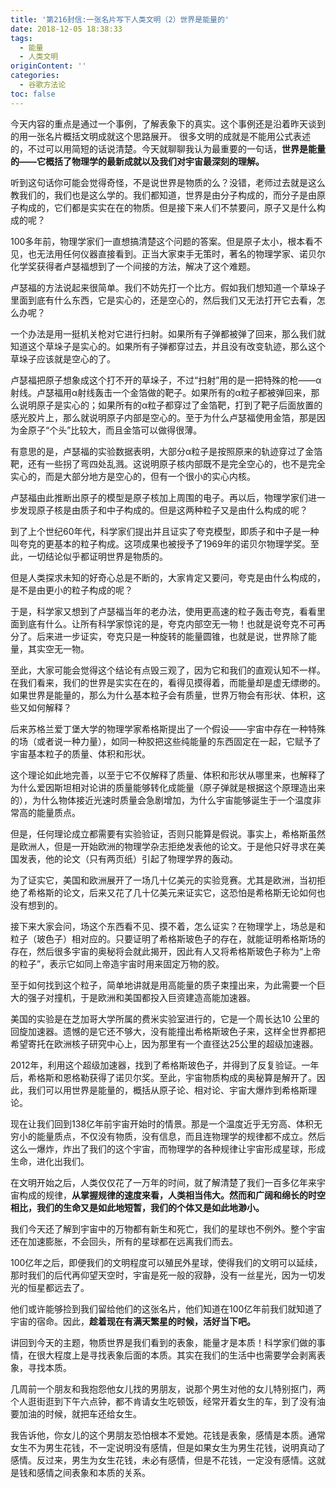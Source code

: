 ```yaml
---
title: '第216封信:一张名片写下人类文明（2）世界是能量的'
date: 2018-12-05 18:38:33
tags:
  - 能量
  - 人类文明
originContent: ''
categories:
  - 谷歌方法论
toc: false
---
```

今天内容的重点是通过一个事例，了解表象下的真实。这个事例还是沿着昨天谈到的用一张名片概括文明成就这个思路展开。
很多文明的成就是不能用公式表述的，不过可以用简短的话说清楚。今天就聊聊我认为最重要的一句话，**世界是能量的——它概括了物理学的最新成就以及我们对宇宙最深刻的理解。**

听到这句话你可能会觉得奇怪，不是说世界是物质的么？没错，老师过去就是这么教我们的，我们也是这么学的。我们都知道，世界是由分子构成的，而分子是由原子构成的，它们都是实实在在的物质。但是接下来人们不禁要问，原子又是什么构成的呢？

100多年前，物理学家们一直想搞清楚这个问题的答案。但是原子太小，根本看不见，也无法用任何仪器直接看到。正当大家束手无策时，著名的物理学家、诺贝尔化学奖获得者卢瑟福想到了一个间接的方法，解决了这个难题。

卢瑟福的方法说起来很简单。我们不妨先打一个比方。假如我们想知道一个草垛子里面到底有什么东西，它是实心的，还是空心的，然后我们又无法打开它去看，怎么办呢？

一个办法是用一挺机关枪对它进行扫射。如果所有子弹都被弹了回来，那么我们就知道这个草垛子是实心的。如果所有子弹都穿过去，并且没有改变轨迹，那么这个草垛子应该就是空心的了。

卢瑟福把原子想象成这个打不开的草垛子，不过“扫射”用的是一把特殊的枪——α射线。卢瑟福用α射线轰击一个金箔做的靶子。如果所有的α粒子都被弹回来，那么说明原子是实心的；如果所有的α粒子都穿过了金箔靶，打到了靶子后面放置的感光胶片上，那么就说明原子内部是空心的。至于为什么卢瑟福使用金箔，那是因为金原子“个头”比较大，而且金箔可以做得很薄。

有意思的是，卢瑟福的实验数据表明，大部分α粒子是按照原来的轨迹穿过了金箔靶，还有一些拐了弯四处乱溅。这说明原子核内部既不是完全空心的，也不是完全实心的，而是大部分地方是空心的，但有一个很小的实心内核。

卢瑟福由此推断出原子的模型是原子核加上周围的电子。再以后，物理学家们进一步发现原子核是由质子和中子构成的。但是这两种粒子又是由什么构成的呢？

到了上个世纪60年代，科学家们提出并且证实了夸克模型，即质子和中子是一种叫夸克的更基本的粒子构成。这项成果也被授予了1969年的诺贝尔物理学奖。至此，一切结论似乎都证明世界是物质的。

但是人类探求未知的好奇心总是不断的，大家肯定又要问，夸克是由什么构成的，是不是由更小的粒子构成的呢？

于是，科学家又想到了卢瑟福当年的老办法，使用更高速的粒子轰击夸克，看看里面到底有什么。让所有科学家惊诧的是，夸克内部空无一物！也就是说夸克不可再分了。后来进一步证实，夸克只是一种旋转的能量圆锥，也就是说，世界除了能量，其实空无一物。

至此，大家可能会觉得这个结论有点毁三观了，因为它和我们的直观认知不一样。在我们看来，我们的世界是实实在在的，看得见摸得着，而能量却是虚无缥缈的。如果世界是能量的，那么为什么基本粒子会有质量，世界万物会有形状、体积，这些又如何解释？

后来苏格兰爱丁堡大学的物理学家希格斯提出了一个假设——宇宙中存在一种特殊的场（或者说一种力量），如同一种胶把这些纯能量的东西固定在一起，它赋予了宇宙基本粒子的质量、体积和形状。

这个理论如此地完善，以至于它不仅解释了质量、体积和形状从哪里来，也解释了为什么爱因斯坦相对论讲的质量能够转化成能量（原子弹就是根据这个原理造出来的），为什么物体接近光速时质量会急剧增加，为什么宇宙能够诞生于一个温度非常高的能量质点。

但是，任何理论成立都需要有实验验证，否则只能算是假说。事实上，希格斯虽然是欧洲人，但是一开始欧洲的物理学杂志拒绝发表他的论文。于是他只好寻求在美国发表，他的论文（只有两页纸）引起了物理学界的轰动。

为了证实它，美国和欧洲展开了一场几十亿美元的实验竞赛。尤其是欧洲，当初拒绝了希格斯的论文，后来又花了几十亿美元来证实它，这恐怕是希格斯无论如何也没有想到的。

接下来大家会问，场这个东西看不见、摸不着，怎么证实？在物理学上，场总是和粒子（玻色子）相对应的。只要证明了希格斯玻色子的存在，就能证明希格斯场的存在，然后很多宇宙的奥秘将会就此揭开，因此有人又将希格斯玻色子称为“上帝的粒子”，表示它如同上帝造宇宙时用来固定万物的胶。

至于如何找到这个粒子，简单地讲就是用高能量的质子束撞出来，为此需要一个巨大的强子对撞机，于是欧洲和美国都投入巨资建造高能加速器。

美国的实验是在芝加哥大学所属的费米实验室进行的，它是一个周长达10 公里的回旋加速器。遗憾的是它还不够大，没有能撞出希格斯玻色子来，这样全世界都把希望寄托在欧洲核子研究中心上，因为那里有一个直径达25公里的超级加速器。

2012年，利用这个超级加速器，找到了希格斯玻色子，并得到了反复验证。一年后，希格斯和恩格勒获得了诺贝尔奖。至此，宇宙物质构成的奥秘算是解开了。因此，我们可以用世界是能量的，概括从原子论、相对论、宇宙大爆炸到希格斯理论。

现在让我们回到138亿年前宇宙开始时的情景。那是一个温度近乎无穷高、体积无穷小的能量质点，不仅没有物质，没有信息，而且连物理学的规律都不成立。然后这么一爆炸，炸出了我们的这个宇宙，而物理学的各种规律让宇宙形成星球，形成生命，进化出我们。

在文明开始之后，人类仅仅花了一万年的时间，就了解清楚了我们一百多亿年来宇宙构成的规律，**从掌握规律的速度来看，人类相当伟大。然而和广阔和绵长的时空相比，我们的生命又是如此地短暂，我们的个体又是如此地渺小。**

我们今天还了解到宇宙中的万物都有新生和死亡，我们的星球也不例外。整个宇宙还在加速膨胀，不会回头，所有的星球都在远离我们而去。

100亿年之后，即便我们的文明程度可以殖民外星球，使得我们的文明可以延续，那时我们的后代再仰望天空时，宇宙是死一般的寂静，没有一丝星光，因为一切发光的恒星都远去了。

他们或许能够捡到我们留给他们的这张名片，他们知道在100亿年前我们就知道了宇宙的宿命。因此，**趁着现在有满天繁星的时候，活好当下吧。**

讲回到今天的主题，物质世界是我们看到的表象，能量才是本质！科学家们做的事情，在很大程度上是寻找表象后面的本质。其实在我们的生活中也需要学会剥离表象，寻找本质。

几周前一个朋友和我抱怨他女儿找的男朋友，说那个男生对他的女儿特别抠门，两个人逛街逛到下午六点钟，都不肯请女生吃顿饭，经常开着女生的车，到了没有油要加油的时候，就把车还给女生。

我告诉他，你女儿的这个男朋友恐怕根本不爱她。花钱是表象，感情是本质。通常女生不为男生花钱，不一定说明没有感情，但是如果女生为男生花钱，说明真动了感情。反过来，男生为女生花钱，未必有感情，但是不花钱，一定没有感情。这就是钱和感情之间表象和本质的关系。
